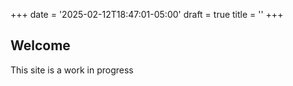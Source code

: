+++
date = '2025-02-12T18:47:01-05:00'
draft = true
title = ''
+++
## Welcome

This site is a work in progress
